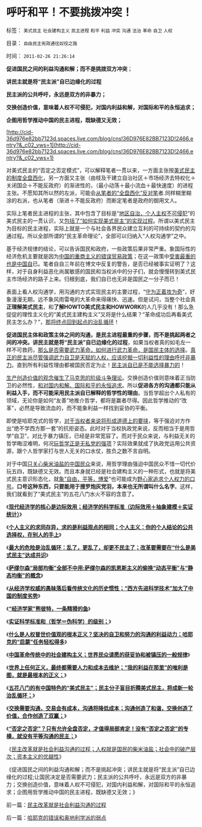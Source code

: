 # 呼吁和平！不要挑拨冲突！

标签： `美式民主` `社会建构主义` `民主进程` `和平` `利益` `冲突` `沟通` `法治` `革命` `自卫` `人权` 

目录： `自由民主宪政通往奴役之路`

时间： `2011-02-26 21:26:14`

**促进国民之间的利益沟通和解；而不是挑拨双方冲突**；

**讲民主就是将“民主派”自已边缘化的过程**

**民主派的公共呼吁，永远是双方的非暴力；**

**交换创造价值，意味着人权不可侵犯，对国内利益和解，对国际和平的永恒追求；**

**企图用哲学推动中国的民主进程，既缺德又无效；**

[http://cid-36d976e82bb7123d.spaces.live.com/blog/cns!36D976E82BB7123D!2466.entry?&_c02_vws=1](http://cid-36d976e82bb7123d.spaces.live.com/blog/cns!36D976E82BB7123D!2466.entry?&_c02_vws=1)

对美式民主的“否定之否定模式”，可以解释笔者一贯以来，一方面主张按[美式民主的制度全盘西化](../../../2010/5/10/个体价值观，是保存中华文化的唯一出路.md)，另一方面又主张（由枝及干建立自治社区＋市场经济去特权化＋关闭国企＋不能反政府）的渐进性的，（最小动荡＋最小流血＋最快速度）的进程主张。不愿知其所以然的左派，可能会[从笔者的“全盘西化”反对笔](../../../2008/9/17/中国产品质量管理标准体系应全盘西化.md)者.同样糊里糊涂的右派，也从笔者（渐进＋不能反政府）而断定笔者是政府的御用文人。

实际上笔者民主进程的主张，其中包含了目标是“[地区自治，个人主权不可侵犯](../../../2009/9/1/为什么地方财政社会保障排外是理所当然的.md)”的美式民主的一贯认识，又[包括了“如何实现美式民主”的实现过程](../../../2009/9/9/交易成本理论看最优化途径.md)。所谓以美式民主为目标的民主进程，实际上就是一个与社会各界民众建立互利的可持续的契约的沟通过程。所以全部所谓的“民主革命理论”，全部可以归纳入“人权沟通学”之中。

基于经济规律的结论，可以告诉国民和政府，一些政策后果非常严重。象国际性的经济危机主要就是因为[中国的重商主义的错误贸易政策](../../../2007/11/26/中国以超出历史所有战争损失的代价背走了世界通胀.md)；在这一政策中[受害最重的也是中国自](http://darthvad.blog.163.com/blog/static/5339947020094100020525/)已。笔者自自三年前在博文中反复的警告，是否已经被事实证明了？这样，对于自身利益恶化尚属敏感的国民和当权派中的分子们，就会慢慢转到美式民主市场经济的路子上来。归根到底，我们自已也无非是国民之一分子而已！

表面上看人权沟通学，用沟通的方式实现民主的主要过程，“[守为正着攻为奇](../../../2010/3/10/军人牺牲是无私吗？.md)”，好象漫漫无期，远不象风雨雷电的大革命来得痛快、迅速。但是试问，当整个社会真**正理解美式民主**，和**了解HOWTO美式民主和HOWWORK**的人几乎没有！那么急促促的理性主义化的“美式民主建构主义”又将是什么结果？“革命成功后再看美式民主怎么办？”，[那将终点回到起点的治乱循环](../../../2010/3/3/为什么历史治乱循环总是不息更残暴？.md)！

**促进国民主体和政策主体之间的沟通，是民主进程最重的步骤，而不是挑起两者之间的冲突。讲民主就是将“民主派”自已边缘化的过程**，如果当权者真的如毛左一样不可救药，[那么是否需要武力革命，如何进行武力革命，是国民主体的选择](../../../2011/2/15/科学社会进化论是社会科学的基石.md)。[真正的民主派尽管强调武力自卫是天赋的人权，应该挖掘一切利益性的理由呼吁非暴力](../../../2008/3/22/《爱国者》后谈北美独立战争的政治经济外交军事史.md)。直到所有利益性理由都被国民否定为止！[民主派自已是不能选择暴力的](../../../2010/5/12/枪杆子保法制；争取民主宪政的更高效率的方式是非暴力.md)！

[生产创造价值的观念催生了马克思的阶级斗争理论](../../../2010/2/3/“斗争哲学”取代“务实合作”的传统文化.md)。交换创造价值则意味着正当防卫的必然性，[和对国内和解、国际和平的永恒追求](http://hi.baidu.com/darthchn/blog/item/5466a49449f3f7007bf48097.html)。所以**促进各方的沟通都只能从利益入手，而不可能采用民主派自已解释的哲学性的理由**。当哲学超出个人私有的领域，无论你是如何“友善”地推介哲学，都将是赢者尽得。因此哲学推动的“改革”，必然是导致流血的，而不能象利益一样找到妥协的平衡。

即使是哈耶克式的哲学，[对于当权者来说将形成道德上的要挟](../../../2009/5/25/魔戒！世界上根本没有绝对的权力～！.md)，等于强迫对方作出“绝不学西方那一套”的抗拒姿态。此时对于当权执政党来说，反而相当于是用哲学“自卫”，对比于暴力镇压，已经是非常宽容了。而对于民众来说，与利益无关的哲学晦涩难明，何况[玩哲学正是无私党的强项](../../../2009/7/27/实用主义的现代愚民制造业.md)？实际效果就成了执政党运用公共资源，跟个人哲学家打与世人无关的口水仗，胜负之数不言自明。

对于中国[只关心柴米油盐的中国民众](../../../2010/9/15/民主就是民生！天生就是柴米油盐.md)来说，用哲学理由强迫中国民众不惜一切代价玩五四，既缺德又无效。而且本身就已经是社会建构主义的一种形式，也就是将美式民主意识形态化，就[象“自由，平等，博爱](../../../2011/2/1/人道主义如何构筑君权神授？.md)”也可能成为[野心家追求个人权力的口号](../../../2010/3/18/“自由平等”同样是极权主义的有效工具！.md)。**口号这种东西，只要能用于搜罗炮灰党羽，本来也无所谓叫什么名字**。这样，我们就看到了“美式民主”的五花八门水火不容的含意了。

《[**现代经济学的核心是边际效用；经济学的科学标准（边际效用＋抽象建模＋实证统计）**](../../../2011/2/20/经济学科学标准（边际效用＋抽象建模＋实证统计）.md)》

《[**个人主义的求同存异，求的是利益观点的相同；个人主义：你的个人结论的公共选择权，在别人的手上**](../../../2011/2/20/求同存异所求仅是利益观点的相同.md)》

《[**最大的危险是治乱循环：乱了，更乱了，却更不民主了；改革要需要在“什么是美式民主”达成共识**](../../../2011/2/20/选了北欧社会主义就选了北朝鲜.md)》

《[**萨缪尔森“局部均衡”全部不中用;萨缪尔森的凯恩斯主义的偷换“动态平衡”与“静态均衡”的概念**](../../../2011/2/20/御用定制的萨缪尔森分子.md)》

《[**从经济学权威的愚昧落后看传统文化的历史惯性；“西方先进科学技术”加大了中国的制度劣势**](../../../2011/2/21/中国与西方的经济水平只相差一百年.md)》

《[**“经济学家”熊彼特，一条精猾的鱼**](../../../2011/2/21/熊彼特，一条精滑的鱼.md)》

《[**实证科学标准和（哲学＝伪科学）的级别；**](../../../2011/2/21/科学标准和（哲学＝伪科学）.md)》

《[**什么是人权普世价值观的根本正义？坚决的自卫和努力的沟通的利益动力；哈耶克的“启蒙”任务轻松得多**](../../../2011/2/22/什么是人权普世价值观的根本正义？.md)》

《[**中国革命传统中的社会建构主义；世界民众请愿的获妥协和被镇压的一般规律**](../../../2011/2/22/中国传统文化愚昧的社会建构主义.md)》

《[**世界上任何正义，最终都需要人力和成本去维护；“我的利益在那里”的唯利是图，就是最根本的正义；**](../../../2011/2/23/哲学制造沟通障碍，哲学制造冲突.md)》

《[**五花八门的有中国特色的“美式民主”；民主分子盲目折腾美式民主，将成新一轮治乱循环；**](../../../2011/2/23/知其然，所以然，何以然，以何然.md)》

《[**交换需要沟通，交易会有成本，沟通将降低成本；沟通创造了和谐，交换创造了价值，合作创造了双赢；**](../../../2011/2/23/利益的沟通科学和洗脑的艺术.md)》

《[**“否定之否定”？只有允许全盘否定，才值得局部肯定！没有“否定之否定”的专横，就没有平等沟通的民主；**](../../../2011/2/25/没有“否定”的权力就没有平等的民主.md)》

《[民主改革就是社会利益沟通的过程；人权就是国民的柴米油盐；社会中的破产层次；资本主义的优越性](../../../2011/2/25/民主改革就是社会利益沟通的过程.md)》

《促进国民之间的利益沟通和解；而不是挑起冲突；讲民主就是将“民主派”自已边缘化的过程;让国民决定是否需要武力；民主派的公共呼吁，永远是双方的非暴力；交换创造价值，意味着人权不可侵犯，对国内利益和解，对国际和平的永恒追求；企图用哲学推动中国的民主进程，既缺德又无效；》



前一篇：[民主改革就是社会利益沟通的过程](../../../2011/2/25/民主改革就是社会利益沟通的过程.md)

后一篇：[哈耶克的错误和奥地利学派的弱点](../../../2011/2/26/哈耶克的错误和奥地利学派的弱点.md)